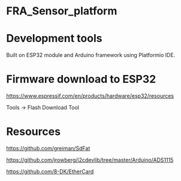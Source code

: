 # FRA_Sensor_platform

# Development tools
Built on ESP32 module and Arduino framework using Platformio IDE.

# Firmware download to ESP32
https://www.espressif.com/en/products/hardware/esp32/resources

Tools -> Flash Download Tool

# Resources
https://github.com/greiman/SdFat

https://github.com/jrowberg/i2cdevlib/tree/master/Arduino/ADS1115

https://github.com/8-DK/EtherCard